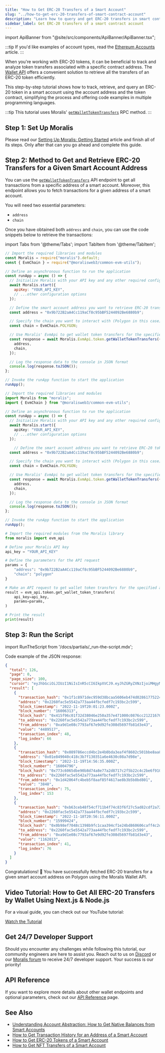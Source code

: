 ```yaml
---
title: "How to Get ERC-20 Transfers of a Smart Account"
slug: "../how-to-get-erc-20-transfers-of-smart-contract-account"
description: "Learn how to query and get ERC-20 transfers in smart contract using the Moralis Wallet API."
sidebar_label: Get ERC-20 transfers of a smart contract account
---
```


import ApiBanner from "@site/src/components/ApiBanner/ApiBanner.tsx";

<ApiBanner />

:::tip
If you'd like examples of account types, read the [Ethereum Accounts](https://ethereum.org/en/developers/docs/accounts/#types-of-account) article.
:::

When you're working with ERC-20 tokens, it can be beneficial to track and analyze token transfers associated with a specific contract address. The [Wallet API](https://moralis.io/api/wallet/) offers a convenient solution to retrieve all the transfers of an ERC-20 token efficiently.

This step-by-step tutorial shows how to track, retrieve, and query an ERC-20 token in a smart account using the account address and the token contract, simplifying the process and offering code examples in multiple programming languages.

:::tip
This tutorial uses Moralis' [`getWalletTokenTransfers`](/web3-data-api/evm/reference/get-wallet-token-transfers) RPC method.
:::

## Step 1: Set Up Moralis

Please read our [Setting Up Moralis: Getting Started](/web3-data-api/evm/get-your-api-key) article and finish all of its steps. Only after that can you go ahead and complete this guide.

## Step 2: Method to Get and Retrieve ERC-20 Transfers for a Given Smart Account Address

You can use the [`getWalletTokenTransfers`](/web3-data-api/evm/reference/get-wallet-token-transfers) API endpoint to get all transactions from a specific address of a smart account. Moreover, this endpoint allows you to fetch transactions for a given address of a smart account.

You will need two essential parameters:

* `address`
* `chain`

Once you have obtained both `address` and `chain`, you can use the code snippets below to retrieve the transactions:

import Tabs from '@theme/Tabs';
import TabItem from '@theme/TabItem';

<Tabs groupId="programming-language">
  <TabItem value="javascript" label="index.js (JavaScript)" default>

```javascript
// Import the required libraries and modules
const Moralis = require("moralis").default;
const { EvmChain } = require("@moralisweb3/common-evm-utils");

// Define an asynchronous function to run the application
const runApp = async () => {
  // Initialize Moralis with your API key and any other required configurations
  await Moralis.start({
    apiKey: "YOUR_API_KEY",
    // ...other configuration options
  });

  // Define the smart account address you want to retrieve ERC-20 transfers for
  const address = "0x9b722B2aA4Cc119aCf8c95bBF5244092Be6880b9";

  // Specify the chain you want to interact with (Polygon in this case)
  const chain = EvmChain.POLYGON;

  // Use Moralis' EvmApi to get wallet token transfers for the specified address and chain
  const response = await Moralis.EvmApi.token.getWalletTokenTransfers({
    address,
    chain,
  });

  // Log the response data to the console in JSON format
  console.log(response.toJSON());
};

// Invoke the runApp function to start the application
runApp();
```

</TabItem>
<TabItem value="typescript" label="index.ts (TypeScript)">

```typescript
// Import the required libraries and modules
import Moralis from "moralis";
import { EvmChain } from "@moralisweb3/common-evm-utils";

// Define an asynchronous function to run the application
const runApp = async () => {
  // Initialize Moralis with your API key and any other required configurations
  await Moralis.start({
    apiKey: "YOUR_API_KEY",
    // ...other configuration options
  });

    // Define the smart account address you want to retrieve ERC-20 token transfers for
  const address = "0x9b722B2aA4Cc119aCf8c95bBF5244092Be6880b9";

  // Specify the chain you want to interact with (Polygon in this case)
  const chain = EvmChain.POLYGON;

  // Use Moralis' EvmApi to get wallet token transfers for the specified address and chain
  const response = await Moralis.EvmApi.token.getWalletTokenTransfers({
    address,
    chain,
  });

  // Log the response data to the console in JSON format
  console.log(response.toJSON());
};

// Invoke the runApp function to start the application
runApp();
```

</TabItem>
<TabItem value="python" label="index.py (Python)">

```python
# Import the required modules from the Moralis library
from moralis import evm_api

# Define your Moralis API key
api_key = "YOUR_API_KEY"

# Define the parameters for the API request
params = {
    "address": "0x9b722B2aA4Cc119aCf8c95bBF5244092Be6880b9",
    "chain": "polygon"
}

# Make an API request to get wallet token transfers for the specified address and chain
result = evm_api.token.get_wallet_token_transfers(
    api_key=api_key,
    params=params,
)

# Print the result
print(result)
```

</TabItem>
</Tabs>

## Step 3: Run the Script

import RunTheScript from '/docs/partials/\_run-the-script.mdx';

<RunTheScript />

Code example of the JSON response:

```json
{
  "total": 126,
  "page": 0,
  "page_size": 100,
  "cursor": "eyJhbGciOiJIUzI1NiIsInR5cCI6IkpXVCJ9.eyJhZGRyZXNzIjoiMHgyMjYwZmFjNWU1NTQyYTc3M2FhNDRmYmNmZWRmN2MxOTNiYzJjNTk5IiwiY2hhaW4iOiJldGgiLCJhcGlLZXlJZCI6MTkwNjU5LCJsaW1pdCI6MTAwLCJ0b3BpYzMiOiI9Om51bGwiLCJ0b19ibG9jayI6IjExMTAwMDQ1IiwicGFnZSI6MSwidG90YWwiOjEyNiwib2Zmc2V0IjoxLCJ1YyI6dHJ1ZSwiaWF0IjoxNjY5NjQ2ODMzfQ.NIWg35DjoTMlaE6JaoJld24p9zBgGL56Zp8PPzQnJk4",
  "result": [
    {
      "transaction_hash": "0x1f1c8971dec959d38bcaa5606eb474d028617752240727692cd5ef21a435d847",
      "address": "0x2260fac5e5542a773aa44fbcfedf7c193bc2c599",
      "block_timestamp": "2022-11-19T20:01:23.000Z",
      "block_number": "16006313",
      "block_hash": "0x415f96c01f32d38046e250a357e471000c0876cc2122167056cf4c4c1113a522",
      "to_address": "0x2260fac5e5542a773aa44fbcfedf7c193bc2c599",
      "from_address": "0xa9d1e08c7793af67e9d92fe308d5697fb81d3e43",
      "value": "4489517",
      "transaction_index": 48,
      "log_index": 66
    },
    {
      "transaction_hash": "0x089786eccd4bc2e4b0bda3eaf4f8602c501bbe8aa8f839b723dcd5fafdb28fbc",
      "address": "0x01e849040c418c3b7f130351a6e4630c08a7d98e",
      "block_timestamp": "2022-11-19T14:56:35.000Z",
      "block_number": "16004796",
      "block_hash": "0x773c6065dbe90b8d74a8e77a2d8717c2f5b22c4c2be6f910971db80bd0f47911",
      "to_address": "0x2260fac5e5542a773aa44fbcfedf7c193bc2c599",
      "from_address": "0x1d42064fc4beb5f8aaf85f4617ae8b3b5b8bd801",
      "value": "3848",
      "transaction_index": 75,
      "log_index": 153
    },
    {
      "transaction_hash": "0xb63ceb48f54cf711b4f74c83f6f27c5ad82cdf2a7285afefedc5f28645a72ef3",
      "address": "0x2260fac5e5542a773aa44fbcfedf7c193bc2c599",
      "block_timestamp": "2022-11-18T20:56:11.000Z",
      "block_number": "15999424",
      "block_hash": "0x0b98ef7048c1398b9fc1caa394cf1e24bd860606caff4c2dd359b8cddd678b18",
      "to_address": "0x2260fac5e5542a773aa44fbcfedf7c193bc2c599",
      "from_address": "0xa9d1e08c7793af67e9d92fe308d5697fb81d3e43",
      "value": "1162013",
      "transaction_index": 41,
      "log_index": 76
    }
  ]
}
```

Congratulations! 🥳 You have successfully fetched ERC-20 transfers for a given smart account address on Polygon using the Moralis Wallet API.

## Video Tutorial: How to Get All ERC-20 Transfers by Wallet Using Next.js & Node.js

For a visual guide, you can check out our YouTube tutorial:

[Watch the Tutorial](https://www.youtube.com/watch?v=90gGk-ZXpf8)

## Get 24/7 Developer Support

Should you encounter any challenges while following this tutorial, our community engineers are here to assist you. Reach out to us on [Discord](https://moralis.io/discord) or our [Moralis forum](https://forum.moralis.io) to receive 24/7 developer support. Your success is our priority!

## API Reference

If you want to explore more details about other wallet endpoints and optional parameters, check out our [API Reference](/web3-data-api/evm/reference#wallet-api) page.

## See Also

* [Understanding Account Abstraction: How to Get Native Balances from Smart Accounts](/web3-data-api/evm/wallet-api/how-to-get-the-native-balance-of-a-smart-contract-account)
* [How to Get Transaction History for an Address of a Smart Account](/web3-data-api/evm/wallet-api/how-to-get-transactions-of-smart-contract-account)
* [How to Get ERC-20 Tokens of a Smart Account](/web3-data-api/evm/wallet-api/how-to-get-ERC-20-token-by-smart-account)
* [How to Get NFT Transfers of a Smart Account](/web3-data-api/evm/wallet-api/how-to-get-NFT-transfers-of-smart-account)
